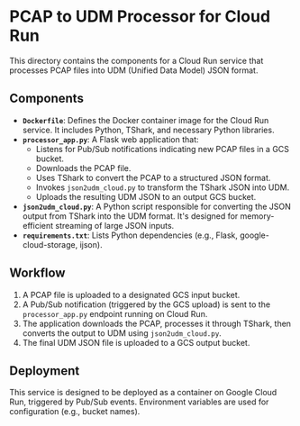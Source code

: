 # PCAP to UDM Processor for Cloud Run

This directory contains the components for a Cloud Run service that processes PCAP files into UDM (Unified Data Model) JSON format.

## Components

*   **`Dockerfile`**: Defines the Docker container image for the Cloud Run service. It includes Python, TShark, and necessary Python libraries.
*   **`processor_app.py`**: A Flask web application that:
    *   Listens for Pub/Sub notifications indicating new PCAP files in a GCS bucket.
    *   Downloads the PCAP file.
    *   Uses TShark to convert the PCAP to a structured JSON format.
    *   Invokes `json2udm_cloud.py` to transform the TShark JSON into UDM.
    *   Uploads the resulting UDM JSON to an output GCS bucket.
*   **`json2udm_cloud.py`**: A Python script responsible for converting the JSON output from TShark into the UDM format. It's designed for memory-efficient streaming of large JSON inputs.
*   **`requirements.txt`**: Lists Python dependencies (e.g., Flask, google-cloud-storage, ijson).

## Workflow

1.  A PCAP file is uploaded to a designated GCS input bucket.
2.  A Pub/Sub notification (triggered by the GCS upload) is sent to the `processor_app.py` endpoint running on Cloud Run.
3.  The application downloads the PCAP, processes it through TShark, then converts the output to UDM using `json2udm_cloud.py`.
4.  The final UDM JSON file is uploaded to a GCS output bucket.

## Deployment

This service is designed to be deployed as a container on Google Cloud Run, triggered by Pub/Sub events. Environment variables are used for configuration (e.g., bucket names).
